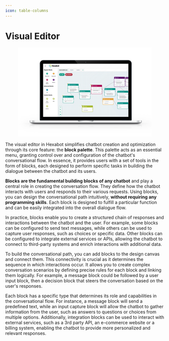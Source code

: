 ```yaml
---
icon: table-columns
---
```


# Visual Editor

<figure><img src="../../.gitbook/assets/mediamodifier_image.png" alt=""><figcaption></figcaption></figure>

The visual editor in Hexabot simplifies chatbot creation and optimization through its core feature: the **block palette**. This palette acts as an essential menu, granting control over and configuration of the chatbot's conversational flow. In essence, it provides users with a set of tools in the form of blocks, each designed to perform specific tasks in building the dialogue between the chatbot and its users.

**Blocks are the fundamental building blocks of any chatbot** and play a central role in creating the conversation flow. They define how the chatbot interacts with users and responds to their various requests. Using blocks, you can design the conversational path intuitively, **without requiring any programming skills**. Each block is designed to fulfill a particular function and can be easily integrated into the overall dialogue flow.

In practice, blocks enable you to create a structured chain of responses and interactions between the chatbot and the user. For example, some blocks can be configured to send text messages, while others can be used to capture user responses, such as choices or specific data. Other blocks can be configured to integrate external services or APIs, allowing the chatbot to connect to third-party systems and enrich interactions with additional data.

To build the conversational path, you can add blocks to the design canvas and connect them. This connectivity is crucial as it determines the sequence in which interactions occur. It allows you to create complex conversation scenarios by defining precise rules for each block and linking them logically. For example, a message block could be followed by a user input block, then a decision block that steers the conversation based on the user's responses.

Each block has a specific type that determines its role and capabilities in the conversational flow. For instance, a message block will send a predefined text, while an input capture block will allow the chatbot to gather information from the user, such as answers to questions or choices from multiple options. Additionally, integration blocks can be used to interact with external services, such as a 3rd party API, an e-commerce website or a billing system, enabling the chatbot to provide more personalized and relevant responses.
